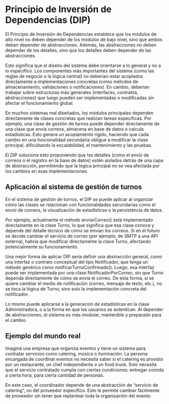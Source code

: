 # Principio de Inversión de Dependencias (DIP)

El Principio de Inversión de Dependencias establece que los módulos de alto nivel no deben depender de los módulos de bajo nivel, sino que ambos deben depender de abstracciones. Además, las abstracciones no deben depender de los detalles, sino que los detalles deben depender de las abstracciones.

Esto significa que el diseño del sistema debe orientarse a lo general y no a lo específico. Los componentes más importantes del sistema (como las reglas de negocio o la lógica central) no deberían estar acoplados directamente a implementaciones concretas (como métodos de almacenamiento, validaciones o notificaciones). En cambio, deberían trabajar sobre estructuras más generales (interfaces, contratos, abstracciones) que luego pueden ser implementadas o modificadas sin afectar el funcionamiento global.

En muchos sistemas mal diseñados, los módulos principales dependen directamente de clases concretas que realizan tareas específicas. Por ejemplo, una clase de gestión de turnos puede depender directamente de una clase que envía correos, almacena en base de datos o calcula estadísticas. Esto genera un acoplamiento rígido, haciendo que cada cambio en una funcionalidad secundaria obligue a modificar la clase principal, dificultando la escalabilidad, el mantenimiento y las pruebas.

El DIP soluciona esto proponiendo que los detalles (como el envío de correos o el registro en la base de datos) estén aislados detrás de una capa de abstracción, permitiendo que la lógica principal no se vea afectada por los cambios en esas implementaciones.

## Aplicación al sistema de gestión de turnos

En el sistema de gestión de turnos, el DIP se puede aplicar al organizar cómo las clases se relacionan con funcionalidades secundarias como el envío de correos, la visualización de estadísticas o la persistencia de datos.

Por ejemplo, actualmente el método enviarCorreo() está implementado directamente en la clase Turno, lo que significa que esa clase conoce y depende del detalle técnico de cómo se envían los correos. Si en el futuro se decide cambiar el servicio de correo (por ejemplo, de SMTP a una API externa), habría que modificar directamente la clase Turno, afectando potencialmente su funcionamiento.

Una mejor forma de aplicar DIP sería definir una abstracción general, como una interfaz o contrato conceptual del tipo Notificador, que tenga un método genérico como notificarTurnoConfirmado(). Luego, esa interfaz puede ser implementada por una clase NotificadorPorCorreo, sin que Turno dependa directamente de cómo se envía el correo. De esta forma, si se quiere cambiar el medio de notificación (correo, mensaje de texto, etc.), no se toca la lógica de Turno, sino solo la implementación concreta del notificador.

Lo mismo puede aplicarse a la generación de estadísticas en la clase Administradora, o a la forma en que los usuarios se autentican. Al depender de abstracciones, el sistema es más modular, mantenible y preparado para el cambio.

## Ejemplo del mundo real

Imaginá una empresa que organiza eventos y tiene un sistema para contratar servicios como catering, música o iluminación. La persona encargada de coordinar eventos no necesita saber si el catering es provisto por un restaurante, un chef independiente o un food truck. Solo necesita que el servicio contratado cumpla con ciertas condiciones: entregar comida a cierta hora, para cierta cantidad de personas.

En este caso, el coordinador depende de una abstracción de “servicio de catering”, no del proveedor específico. Esto le permite cambiar fácilmente de proveedor sin tener que replantear toda la organización del evento.
